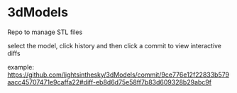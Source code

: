 # 3dModels
Repo to manage STL files

select the model, click history and then click a commit to view interactive diffs

example: 
https://github.com/lightsinthesky/3dModels/commit/9ce776e12f22833b579aacc45707471e9caffa22#diff-eb8d6d75e58ff7b83d609328b29abc9f

